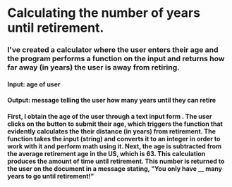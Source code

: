 # Calculating the number of years until retirement.

### I've created a calculator where the user enters their age and the program performs a function on the input and returns how far away (in years) the user is away from retiring. 


#### Input: age of user
#### Output: message telling the user how many years until they can retire

#### First, I obtain the age of the user through a text input form . The user clicks on the button to submit their age, which triggers the function that evidently calculates the their distance (in years) from retirement. The function takes the input (string) and converts it to an integer in order to work with it and perform math using it. Next, the age is subtracted from the average retirement age in the US, which is 63. This calculation produces the amount of time until retirement. This number is returned to the user on the document in a message stating, "You only have __ many years to go until retirement!"